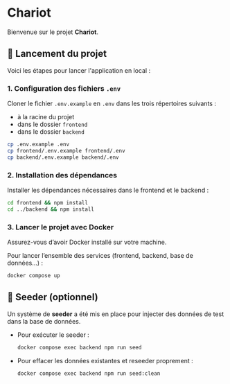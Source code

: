 # Chariot

Bienvenue sur le projet **Chariot**.

## 🚀 Lancement du projet

Voici les étapes pour lancer l'application en local :

### 1. Configuration des fichiers `.env`

Cloner le fichier `.env.example` en `.env` dans les trois répertoires suivants :

- à la racine du projet
- dans le dossier `frontend`
- dans le dossier `backend`

```bash
cp .env.example .env
cp frontend/.env.example frontend/.env
cp backend/.env.example backend/.env
```

### 2. Installation des dépendances

Installer les dépendances nécessaires dans le frontend et le backend :

```bash
cd frontend && npm install
cd ../backend && npm install
```

### 3. Lancer le projet avec Docker

Assurez-vous d’avoir Docker installé sur votre machine.

Pour lancer l’ensemble des services (frontend, backend, base de données...) :

```bash
docker compose up
```

## 🌱 Seeder (optionnel)

Un système de **seeder** a été mis en place pour injecter des données de test dans la base de données.

- Pour exécuter le seeder :

  ```bash
  docker compose exec backend npm run seed
  ```

- Pour effacer les données existantes et reseeder proprement :

  ```bash
  docker compose exec backend npm run seed:clean
  ```
